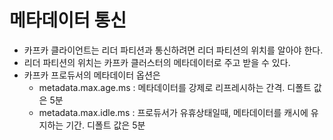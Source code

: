# 메타데이터 통신

 * 카프카 클라이언트는 리더 파티션과 통신하려면 리더 파티션의 위치를 알아야 한다.
 * 리더 파티션의 위치는 카프카 클러스터의 메타데이터로 주고 받을 수 있다.
 * 카프카 프로듀서의 메타데이터 옵션은
   * metadata.max.age.ms : 메타데이터를 강제로 리프레시하는 간격. 디폴트 값은 5분
   * metadata.max.idle.ms  : 프로듀서가 유휴상태일때, 메타데이터를 캐시에 유지하는 기간. 디폴트 값은 5분

